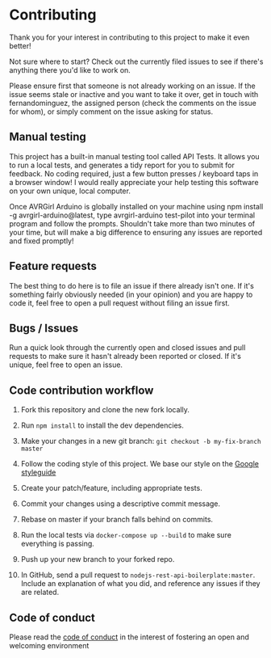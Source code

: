 # Contributing

Thank you for your interest in contributing to this project to make it even better!

Not sure where to start? Check out the currently filed issues to see if there's anything there you'd like to work on.

Please ensure first that someone is not already working on an issue. If the issue seems stale or inactive and you want to take it over, get in touch with fernandominguez, the assigned person (check the comments on the issue for whom), or simply comment on the issue asking for status.

## Manual testing

This project has a built-in manual testing tool called API Tests. It allows you to run a local tests, and generates a tidy report for you to submit for feedback. No coding required, just a few button presses / keyboard taps in a browser window! I would really appreciate your help testing this software on your own unique, local computer.

Once AVRGirl Arduino is globally installed on your machine using npm install -g avrgirl-arduino@latest, type avrgirl-arduino test-pilot into your terminal program and follow the prompts. Shouldn't take more than two minutes of your time, but will make a big difference to ensuring any issues are reported and fixed promptly!

## Feature requests

The best thing to do here is to file an issue if there already isn't one. If it's something fairly obviously needed (in your opinion) and you are happy to code it, feel free to open a pull request without filing an issue first.

## Bugs / Issues

Run a quick look through the currently open and closed issues and pull requests to make sure it hasn't already been reported or closed. If it's unique, feel free to open an issue.

## Code contribution workflow

1. Fork this repository and clone the new fork locally.

2. Run `npm install` to install the dev dependencies.

3. Make your changes in a new git branch: `git checkout -b my-fix-branch master`

4. Follow the coding style of this project. We base our style on the [Google styleguide](https://google.github.io/styleguide/jsguide.html)

5. Create your patch/feature, including appropriate tests.

6. Commit your changes using a descriptive commit message.

7. Rebase on master if your branch falls behind on commits.

8. Run the local tests via `docker-compose up --build` to make sure everything is passing.

9. Push up your new branch to your forked repo.

10. In GitHub, send a pull request to `nodejs-rest-api-boilerplate:master`. Include an explanation of what you did, and reference any issues if they are related.

## Code of conduct

Please read the [code of conduct](https://github.com/fernandominguez/nodejs-rest-api-boilerplate/blob/main/CODE_OF_CONDUCT.md) in the interest of fostering an open and welcoming environment
